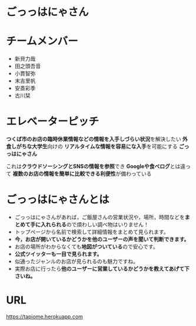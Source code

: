 # ごっっはにゃさん

# チームメンバー
- 新貝力哉
- 田之頭吾音
- 小貫智弥
- 末吉里帆
- 安斎彩季
- 古川栞

# エレベーターピッチ
**つくば市のお店の臨時休業情報などの情報を入手しづらい状況**を解決したい
**外食しがちな大学生**向けの
**リアルタイムな情報を容易にな入手**を可能にする
**ごっっはにゃさん**

これは**クラウドソーシングとSNSの情報を参照**でき
**Googleや食べログ**とは違って
**複数のお店の情報を簡単に比較できる利便性**が備わっている

# ごっっはにゃさんとは 
- ごっっはにゃさんがあれば，ご飯屋さんの営業状況や，場所，時間などを**まとめて手に入れられる**ので煩わしい調べ物はいりません！
- トップページから名前で検索して詳細情報をまとめて見られます。
- **今，お店が開いているかどうかを他のユーザーの声を聞いて判断できます。**
- お店の場所がわからなくても**地図がついている**ので安心です。
- **公式ツイッターも一目で見られます。**
- 似通ったジャンルのお店が見られるのも魅力ですね。
- 実際お店に行ったら**他のユーザーに営業しているかどうかを教えてあげて下さいね。**

# URL
https://tapiome.herokuapp.com



